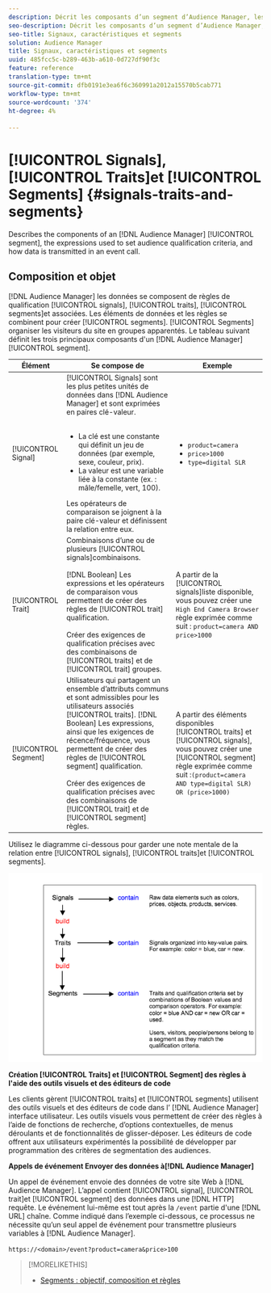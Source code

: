 ```yaml
---
description: Décrit les composants d’un segment d’Audience Manager, les expressions utilisées pour définir les critères de qualification des audiences et la manière dont les données sont transmises dans un appel de événement.
seo-description: Décrit les composants d’un segment d’Audience Manager, les expressions utilisées pour définir les critères de qualification des audiences et la manière dont les données sont transmises dans un appel de événement.
seo-title: Signaux, caractéristiques et segments
solution: Audience Manager
title: Signaux, caractéristiques et segments
uuid: 485fcc5c-b289-463b-a610-0d727df90f3c
feature: reference
translation-type: tm+mt
source-git-commit: dfb0191e3ea6f6c360991a2012a15570b5cab771
workflow-type: tm+mt
source-wordcount: '374'
ht-degree: 4%

---
```



# [!UICONTROL Signals], [!UICONTROL Traits]et [!UICONTROL Segments] {#signals-traits-and-segments}

Describes the components of an [!DNL Audience Manager] [!UICONTROL segment], the expressions used to set audience qualification criteria, and how data is transmitted in an event call.

## Composition et objet

[!DNL Audience Manager] les données se composent de règles de qualification [!UICONTROL signals], [!UICONTROL traits], [!UICONTROL segments]et associées. Les éléments de données et les règles se combinent pour créer [!UICONTROL segments]. [!UICONTROL Segments] organiser les visiteurs du site en groupes apparentés. Le tableau suivant définit les trois principaux composants d&#39;un [!DNL Audience Manager][!UICONTROL segment].

| Élément | Se compose de | Exemple |
|---|---|---|
| [!UICONTROL Signal] | [!UICONTROL Signals] sont les plus petites unités de données dans [!DNL Audience Manager] et sont exprimées en paires [](../reference/key-value-pairs-explained.md)clé-valeur.<br><br><ul><li>La clé est une constante qui définit un jeu de données (par exemple, sexe, couleur, prix).</li><li>La valeur est une variable liée à la constante (ex. : mâle/femelle, vert, 100).</li></ul>Les opérateurs de comparaison se joignent à la paire clé-valeur et définissent la relation entre eux. | <ul><li>`product=camera`</li><li>`price>1000`</li><li>`type=digital SLR`</li></ul> |
| [!UICONTROL Trait] | Combinaisons d’une ou de plusieurs [!UICONTROL signals]combinaisons.<br><br> [!DNL Boolean] Les expressions et les opérateurs de comparaison vous permettent de créer des règles de [!UICONTROL trait] qualification. <br><br>Créer des exigences de qualification précises avec des combinaisons de [!UICONTROL traits] et de [!UICONTROL trait] groupes. | A partir de la [!UICONTROL signals]liste disponible, vous pouvez créer une `High End Camera Browser` règle exprimée comme suit : `product=camera AND price>1000` |
| [!UICONTROL Segment] | Utilisateurs qui partagent un ensemble d’attributs communs et sont admissibles pour les utilisateurs associés [!UICONTROL traits]. [!DNL Boolean] Les expressions, ainsi que les exigences de récence/fréquence, vous permettent de créer des règles de [!UICONTROL segment] qualification.<br><br> Créer des exigences de qualification précises avec des combinaisons de [!UICONTROL trait] et de [!UICONTROL segment] règles. | A partir des éléments disponibles [!UICONTROL traits] et [!UICONTROL signals], vous pouvez créer une [!UICONTROL segment] règle exprimée comme suit :`(product=camera AND type=digital SLR) OR (price>1000)` |

Utilisez le diagramme ci-dessous pour garder une note mentale de la relation entre [!UICONTROL signals], [!UICONTROL traits]et [!UICONTROL segments].

![](assets/signals-traits-segments.png)

**Création [!UICONTROL Traits] et [!UICONTROL Segment] des règles à l&#39;aide des outils visuels et des éditeurs de code**

Les clients gèrent [!UICONTROL traits] et [!UICONTROL segments] utilisent des outils visuels et des éditeurs de code dans l’ [!DNL Audience Manager] interface utilisateur. Les outils visuels vous permettent de créer des règles à l’aide de fonctions de recherche, d’options contextuelles, de menus déroulants et de fonctionnalités de glisser-déposer. Les éditeurs de code offrent aux utilisateurs expérimentés la possibilité de développer par programmation des critères de segmentation des audiences.

**Appels de événement Envoyer des données à[!DNL Audience Manager]**

Un appel de événement envoie des données de votre site Web à [!DNL Audience Manager]. L’appel contient [!UICONTROL signal], [!UICONTROL trait]et [!UICONTROL segment] des données dans une [!DNL HTTP] requête. Le événement lui-même est tout après la `/event` partie d&#39;une [!DNL URL] chaîne. Comme indiqué dans l’exemple ci-dessous, ce processus ne nécessite qu’un seul appel de événement pour transmettre plusieurs variables à [!DNL Audience Manager].

`https://<domain>/event?product=camera&price>100`

>[!MORELIKETHIS]
>
>* [Segments : objectif, composition et règles](../features/segments/segments-purpose.md)

